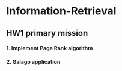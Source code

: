 # Information-Retrieval

## HW1 primary mission
#### 1. Implement Page Rank algorithm  
#### 2. Galago application  
